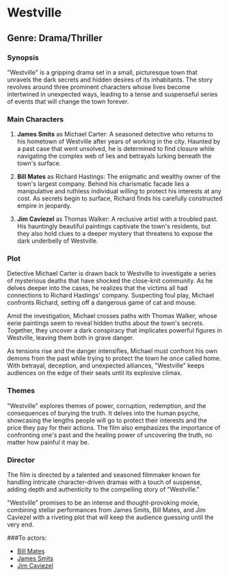 # Westville

## Genre: Drama/Thriller

### Synopsis
"Westville" is a gripping drama set in a small, picturesque town that unravels the dark secrets and hidden desires of its inhabitants. The story revolves around three prominent characters whose lives become intertwined in unexpected ways, leading to a tense and suspenseful series of events that will change the town forever.

### Main Characters

1. **James Smits** as Michael Carter: A seasoned detective who returns to his hometown of Westville after years of working in the city. Haunted by a past case that went unsolved, he is determined to find closure while navigating the complex web of lies and betrayals lurking beneath the town's surface.

2. **Bill Mates** as Richard Hastings: The enigmatic and wealthy owner of the town's largest company. Behind his charismatic facade lies a manipulative and ruthless individual willing to protect his interests at any cost. As secrets begin to surface, Richard finds his carefully constructed empire in jeopardy.

3. **Jim Caviezel** as Thomas Walker: A reclusive artist with a troubled past. His hauntingly beautiful paintings captivate the town's residents, but they also hold clues to a deeper mystery that threatens to expose the dark underbelly of Westville.

### Plot
Detective Michael Carter is drawn back to Westville to investigate a series of mysterious deaths that have shocked the close-knit community. As he delves deeper into the cases, he realizes that the victims all had connections to Richard Hastings' company. Suspecting foul play, Michael confronts Richard, setting off a dangerous game of cat and mouse.

Amid the investigation, Michael crosses paths with Thomas Walker, whose eerie paintings seem to reveal hidden truths about the town's secrets. Together, they uncover a dark conspiracy that implicates powerful figures in Westville, leaving them both in grave danger.

As tensions rise and the danger intensifies, Michael must confront his own demons from the past while trying to protect the town he once called home. With betrayal, deception, and unexpected alliances, "Westville" keeps audiences on the edge of their seats until its explosive climax.

### Themes
"Westville" explores themes of power, corruption, redemption, and the consequences of burying the truth. It delves into the human psyche, showcasing the lengths people will go to protect their interests and the price they pay for their actions. The film also emphasizes the importance of confronting one's past and the healing power of uncovering the truth, no matter how painful it may be.

### Director
The film is directed by a talented and seasoned filmmaker known for handling intricate character-driven dramas with a touch of suspense, adding depth and authenticity to the compelling story of "Westville."

"Westville" promises to be an intense and thought-provoking movie, combining stellar performances from James Smits, Bill Mates, and Jim Caviezel with a riveting plot that will keep the audience guessing until the very end.

###To actors:
 - [Bill Mates](https://github.com/dezGusty/streample-2023/blob/main/actors/BillMates.md)
 - [James Smits](https://github.com/dezGusty/streample-2023/blob/main/actors/JamesSmits.md)
 - [Jim Caviezel](https://github.com/dezGusty/streample-2023/blob/main/actors/JimCaviezel.md)